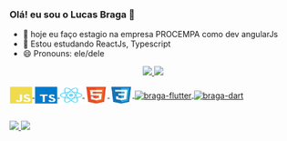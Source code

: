 ### Olá! eu sou o Lucas Braga 👋

- 🔭 hoje eu faço estagio na empresa PROCEMPA como dev angularJs
- 🌱 Estou estudando ReactJs, Typescript
- 😄 Pronouns: ele/dele

<div align="center">
  <a href="https://github.com/lucasbins">
  <img height="180em" src="https://github-readme-stats.vercel.app/api?username=lucasbins&show_icons=true&theme=dracula&include_all_commits=true&count_private=true"/>
  <img height="180em" src="https://github-readme-stats.vercel.app/api/top-langs/?username=lucasbins&layout=compact&langs_count=7&theme=dracula"/>
</div>
<div style="display: inline_block"><br>
  <img align="center" alt="braga-Js" height="30" width="40" src="https://raw.githubusercontent.com/devicons/devicon/master/icons/javascript/javascript-plain.svg">
  <img align="center" alt="braga-Ts" height="30" width="40" src="https://raw.githubusercontent.com/devicons/devicon/master/icons/typescript/typescript-plain.svg">
  <img align="center" alt="braga-React" height="30" width="40" src="https://raw.githubusercontent.com/devicons/devicon/master/icons/react/react-original.svg">
  <img align="center" alt="braga-HTML" height="30" width="40" src="https://raw.githubusercontent.com/devicons/devicon/master/icons/html5/html5-original.svg">
  <img align="center" alt="braga-CSS" height="30" width="40" src="https://raw.githubusercontent.com/devicons/devicon/master/icons/css3/css3-original.svg">
  <img align="center" alt="braga-flutter" height="30" width="40" src="https://cdn.jsdelivr.net/gh/devicons/devicon/icons/flutter/flutter-original.svg" />
  <img align="center" alt="braga-dart" height="30" width="40" src="https://cdn.jsdelivr.net/gh/devicons/devicon/icons/dart/dart-original.svg" />
</div>

##
  
  <div>
    <a href="https://www.linkedin.com/in/lucas-bins-braga-1b4081200/" target="_blank">
      <img src="https://img.shields.io/badge/LinkedIn-0077B5?style=for-the-badge&logo=linkedin&logoColor=white" target="_blank">
    </a>
    <a href="https://www.linkedin.com/in/lucas-bins-braga-1b4081200/" target="_blank">
      <img src="https://img.shields.io/badge/LinkedIn-0077B5?style=for-the-badge&logo=linkedin&logoColor=white" target="_blank">
    </a>
  </div>

